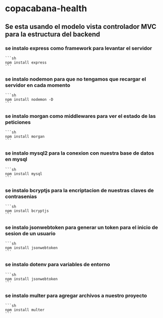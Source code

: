 # copacabana-health

## Se esta usando el modelo vista controlador MVC para la estructura del backend

### se instalo express como framework para levantar el servidor

    ```sh
    npm install express 
    ```

### se instalo nodemon para que no tengamos que recargar el servidor en cada momento

    ```sh
    npm install nodemon -D 
    ```

### se instalo morgan como middlewares para ver el estado de las peticiones

    ```sh
    npm install morgan 
    ```

### se instalo mysql2 para la conexion con nuestra base de datos en mysql

    ```sh
    npm install mysql 
    ```

### se instalo bcryptjs para la encriptacion de nuestras claves de contrasenias

    ```sh
    npm install bcryptjs 
    ```

### se instalo jsonwebtoken para generar un token para el inicio de sesion de un usuario

    ```sh
    npm install jsonwebtoken
    ```

### se instalo dotenv para variables de entorno

    ```sh
    npm install jsonwebtoken
    ```

### se instalo multer para agregar archivos a nuestro proyecto

    ```sh
    npm install multer
    ```
